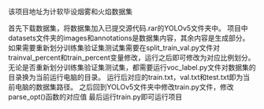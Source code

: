 该项目地址为计软毕设烟雾和火焰数据集

首先下载数据集，将数据集加入已提交源代码.rar的YOLOv5文件夹中。
项目中datasets文件夹的images和annotations是数据集内容，其余内容是生成部分。
如果需要重新划分训练集验证集测试集需要在split_train_val.py文件对trainval_percent和train_percent变量修改，运行之后即可修改为对应比例划分。
无论是否重新划分训练集验证集测试集，都需要运行voc_label.py文件对数据集的目录换为当前运行电脑的目录。
运行后对应的train.txt，val.txt和test.txt即为当前电脑的数据集路径。
之后回到YOLOv5文件夹中修改train.py文件，修改parse_opt()函数的对应值
最后运行train.py即可运行项目
